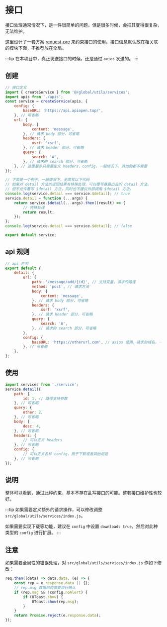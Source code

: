 # 接口

接口处理通常情况下，是一件很简单的问题，但是很多时候，会把其变得很复杂，无法维护。

这里设计了一套方案 [request-pre](https://github.com/zhangsanshi/request-pre) 来约束接口的使用。接口信息默认放在相关联的模块下面，不推荐放在全局。

:::tip
在本项目中，真正发送接口的时候，还是通过 `axios` 发送的。
:::

## 创建

```javascript
// 接口定义
import { createService } from '@/global/utils/services';
import apis from './apis';
const service = createService(apis, {
    config: {
        baseURL: 'https://api.apiopen.top/',
    }, // 可省略
    url: {
        body: {
            content: 'message',
        }, // 请求 body 部分，可省略
        headers: {
            xsrf: 'xsrf',
        }, // 请求 header 部分，可省略
        query: {
            search: 'A',
        }, // 请求的 search 部分，可省略
    }, // 这里最多只需要定义 headers、config，一般情况下，其他的都不需要
});

// 下面是一个例子，一般情况下，无需写以下代码
// 如果对 detail 方法的返回结果有特殊处理，可以覆写暴露出去的 detail 方法。
// 但不允许覆写 $detail 方法，同时也不建议外部调用 $detail 方法。
console.log(service.detail === service.$detail); // true
service.detail = function (...args) {
    return service.$detail(...args).then((result) => {
        // 特殊处理
        return result;
    });
};
console.log(service.detail === service.$detail); // false

export default service;
```

## api 规则

```javascript
// api 声明
export default {
    detail: {
        url: {
            path: '/message/add/{id}', // 支持变量，请求的路径
            method: 'post', // 请求方法
            body: {
                content: 'message',
            }, // 请求 body 部分，可省略
            headers: {
                xsrf: 'xsrf',
            }, // 请求 header 部分，可省略
            query: {
                search: 'A',
            }, // 请求的 search 部分，可省略
        },
        config: {
            baseURL: 'https://otherurl.com', // axios 使用，请求的域名，一般不需要写，跨域需要
        }, // 可省略
    },
};
```

## 使用

```javascript
import services from './service';
service.detail({
    path: {
        id: 1, // 路径支持参数
    }, // 可省略
    query: {
        other: 2,
    }, // 可省略
    body: {
        desc: 4,
    }, // 可省略
    headers: {
        // 可以定义 headers
    }, // 可省略
    config: {
        // 可以定义各种 config，用于下载或者其他用途
    }, // 可省略
});
```

## 说明

整体可以看到，通过此种约束，基本不存在乱写接口的可能。整套接口维护性也较好。

:::tip
如果需要定义额外的请求操作，可以修改调整 `src/global/utils/services/index.js`。

如果需要实现下载等功能，建议在 `config` 中设置 `download: true`，然后对此种类型的 `config` 进行扩展。
:::

## 注意

如果需要全局性的错误处理，对 `src/global/utils/services/index.js` 作如下修改：

```javascript
req.then((data) => data.data, (e) => {
    const rep = e.response.data || {};
    // rep.msg 数据结构需要自行确认
    if (rep.msg && !config.noAlert) {
        if (UToast.show) {
            UToast.show(rep.msg);
        }
    }
    return Promise.reject(e.response.data);
});
```
